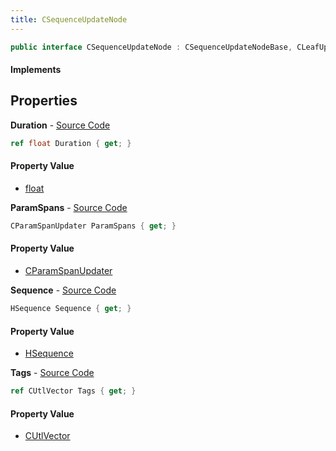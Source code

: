 ```yaml
---
title: CSequenceUpdateNode
---
```


```csharp
public interface CSequenceUpdateNode : CSequenceUpdateNodeBase, CLeafUpdateNode, CAnimUpdateNodeBase, ISchemaClass<CAnimUpdateNodeBase>, ISchemaClass<CLeafUpdateNode>, ISchemaClass<CSequenceUpdateNodeBase>, ISchemaClass<CSequenceUpdateNode>, ISchemaField, ISchemaClass, INativeHandle
```

#### Implements

## Properties

**Duration** - [Source Code](https://github.com/swiftly-solution/swiftlys2/blob/main/managed/src/SwiftlyS2.Generated/Schemas/Interfaces/CSequenceUpdateNode.cs#L18)

```csharp
ref float Duration { get; }
```

#### Property Value

- [float](https://learn.microsoft.com/dotnet/api/system.single)

**ParamSpans** - [Source Code](https://github.com/swiftly-solution/swiftlys2/blob/main/managed/src/SwiftlyS2.Generated/Schemas/Interfaces/CSequenceUpdateNode.cs#L20)

```csharp
CParamSpanUpdater ParamSpans { get; }
```

#### Property Value

- [CParamSpanUpdater](/docs/api/shared/schemadefinitions/cparamspanupdater)

**Sequence** - [Source Code](https://github.com/swiftly-solution/swiftlys2/blob/main/managed/src/SwiftlyS2.Generated/Schemas/Interfaces/CSequenceUpdateNode.cs#L16)

```csharp
HSequence Sequence { get; }
```

#### Property Value

- [HSequence](/docs/api/shared/schemadefinitions/hsequence)

**Tags** - [Source Code](https://github.com/swiftly-solution/swiftlys2/blob/main/managed/src/SwiftlyS2.Generated/Schemas/Interfaces/CSequenceUpdateNode.cs#L23)

```csharp
ref CUtlVector Tags { get; }
```

#### Property Value

- [CUtlVector](/docs/api/shared/natives/cutlvector)

